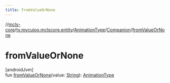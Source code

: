 ```yaml
---
title: fromValueOrNone
---
```

//[mcls-core](../../../../index.html)/[tv.mycujoo.mclscore.entity](../../index.html)/[AnimationType](../index.html)/[Companion](index.html)/[fromValueOrNone](from-value-or-none.html)



# fromValueOrNone



[androidJvm]\
fun [fromValueOrNone](from-value-or-none.html)(value: [String](https://kotlinlang.org/api/latest/jvm/stdlib/kotlin/-string/index.html)): [AnimationType](../index.html)




